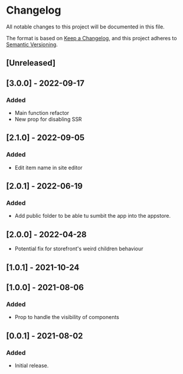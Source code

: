 # Changelog

All notable changes to this project will be documented in this file.

The format is based on [Keep a Changelog](https://keepachangelog.com/en/1.0.0/),
and this project adheres to [Semantic Versioning](https://semver.org/spec/v2.0.0.html).

## [Unreleased]

## [3.0.0] - 2022-09-17

### Added

- Main function refactor
- New prop for disabling SSR

## [2.1.0] - 2022-09-05

### Added

- Edit item name in site editor

## [2.0.1] - 2022-06-19

### Added

- Add public folder to be able tu sumbit the app into the appstore.

## [2.0.0] - 2022-04-28

- Potential fix for storefront's weird children behaviour

## [1.0.1] - 2021-10-24

## [1.0.0] - 2021-08-06

### Added

- Prop to handle the visibility of components

## [0.0.1] - 2021-08-02

### Added

- Initial release.
